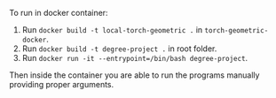 To run in docker container:
1. Run `docker build -t local-torch-geometric .` in `torch-geometric-docker`.
1. Run `docker build -t degree-project .` in root folder.
1. Run `docker run -it --entrypoint=/bin/bash degree-project`.

Then inside the container you are able to run the programs manually 
providing proper arguments.
